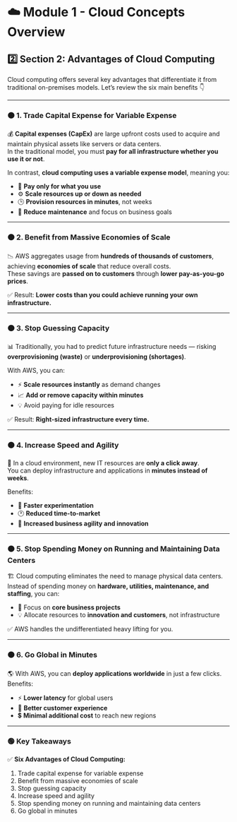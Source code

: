 # ☁️ Module 1 - Cloud Concepts Overview  

## 2️⃣ Section 2: Advantages of Cloud Computing  

Cloud computing offers several key advantages that differentiate it from traditional on-premises models. Let’s review the six main benefits 👇  

---

### 🟠 1. Trade Capital Expense for Variable Expense  

💰 **Capital expenses (CapEx)** are large upfront costs used to acquire and maintain physical assets like servers or data centers.  
In the traditional model, you must **pay for all infrastructure whether you use it or not**.  

In contrast, **cloud computing uses a variable expense model**, meaning you:  
- 💸 **Pay only for what you use**  
- ⚙️ **Scale resources up or down as needed**  
- 🕒 **Provision resources in minutes**, not weeks  
- 🔧 **Reduce maintenance** and focus on business goals  

---

### 🟠 2. Benefit from Massive Economies of Scale  

📉 AWS aggregates usage from **hundreds of thousands of customers**, achieving **economies of scale** that reduce overall costs.  
These savings are **passed on to customers** through **lower pay-as-you-go prices**.  

✅ Result: **Lower costs than you could achieve running your own infrastructure.**  

---

### 🟠 3. Stop Guessing Capacity  

📊 Traditionally, you had to predict future infrastructure needs — risking **overprovisioning (waste)** or **underprovisioning (shortages)**.  

With AWS, you can:  
- ⚡ **Scale resources instantly** as demand changes  
- 📈 **Add or remove capacity within minutes**  
- 💡 Avoid paying for idle resources  

✅ Result: **Right-sized infrastructure every time.**  

---

### 🟠 4. Increase Speed and Agility  

🚀 In a cloud environment, new IT resources are **only a click away**.  
You can deploy infrastructure and applications in **minutes instead of weeks**.  

Benefits:  
- 🧠 **Faster experimentation**  
- 🕐 **Reduced time-to-market**  
- 💼 **Increased business agility and innovation**  

---

### 🟠 5. Stop Spending Money on Running and Maintaining Data Centers  

🏗️ Cloud computing eliminates the need to manage physical data centers.  
Instead of spending money on **hardware, utilities, maintenance, and staffing**, you can:  
- 🔄 Focus on **core business projects**  
- 💡 Allocate resources to **innovation and customers**, not infrastructure  

✅ AWS handles the undifferentiated heavy lifting for you.  

---

### 🟠 6. Go Global in Minutes  

🌎 With AWS, you can **deploy applications worldwide** in just a few clicks.  
Benefits:  
- ⚡ **Lower latency** for global users  
- 💬 **Better customer experience**  
- 💲 **Minimal additional cost** to reach new regions  

---

### 🟢 Key Takeaways  

✅ **Six Advantages of Cloud Computing:**  
1. Trade capital expense for variable expense  
2. Benefit from massive economies of scale  
3. Stop guessing capacity  
4. Increase speed and agility  
5. Stop spending money on running and maintaining data centers  
6. Go global in minutes
